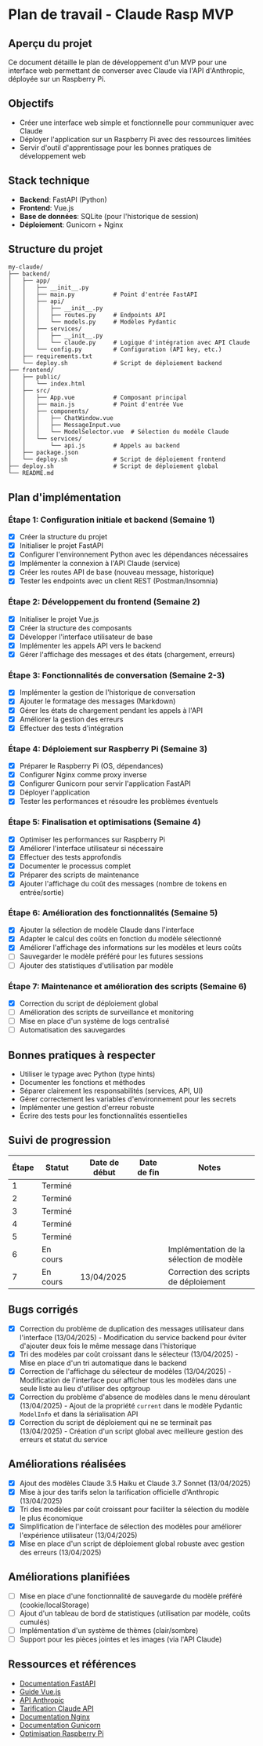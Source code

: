 # Plan de travail - Claude Rasp MVP

## Aperçu du projet
Ce document détaille le plan de développement d'un MVP pour une interface web permettant de converser avec Claude via l'API d'Anthropic, déployée sur un Raspberry Pi.

## Objectifs
- Créer une interface web simple et fonctionnelle pour communiquer avec Claude
- Déployer l'application sur un Raspberry Pi avec des ressources limitées
- Servir d'outil d'apprentissage pour les bonnes pratiques de développement web

## Stack technique
- **Backend**: FastAPI (Python)
- **Frontend**: Vue.js
- **Base de données**: SQLite (pour l'historique de session)
- **Déploiement**: Gunicorn + Nginx

## Structure du projet
```
my-claude/
├── backend/
│   ├── app/
│   │   ├── __init__.py
│   │   ├── main.py           # Point d'entrée FastAPI
│   │   ├── api/
│   │   │   ├── __init__.py
│   │   │   ├── routes.py     # Endpoints API
│   │   │   └── models.py     # Modèles Pydantic
│   │   ├── services/
│   │   │   ├── __init__.py
│   │   │   └── claude.py     # Logique d'intégration avec API Claude
│   │   └── config.py         # Configuration (API key, etc.)
│   ├── requirements.txt
│   └── deploy.sh             # Script de déploiement backend
├── frontend/
│   ├── public/
│   │   └── index.html
│   ├── src/
│   │   ├── App.vue           # Composant principal
│   │   ├── main.js           # Point d'entrée Vue
│   │   ├── components/
│   │   │   ├── ChatWindow.vue
│   │   │   ├── MessageInput.vue
│   │   │   └── ModelSelector.vue  # Sélection du modèle Claude
│   │   └── services/
│   │       └── api.js        # Appels au backend
│   ├── package.json
│   └── deploy.sh             # Script de déploiement frontend
├── deploy.sh                 # Script de déploiement global
└── README.md
```

## Plan d'implémentation

### Étape 1: Configuration initiale et backend (Semaine 1)
- [x] Créer la structure du projet
- [x] Initialiser le projet FastAPI
- [x] Configurer l'environnement Python avec les dépendances nécessaires
- [x] Implémenter la connexion à l'API Claude (service)
- [x] Créer les routes API de base (nouveau message, historique)
- [x] Tester les endpoints avec un client REST (Postman/Insomnia)

### Étape 2: Développement du frontend (Semaine 2)
- [x] Initialiser le projet Vue.js
- [x] Créer la structure des composants
- [x] Développer l'interface utilisateur de base
- [x] Implémenter les appels API vers le backend
- [x] Gérer l'affichage des messages et des états (chargement, erreurs)

### Étape 3: Fonctionnalités de conversation (Semaine 2-3)
- [x] Implémenter la gestion de l'historique de conversation
- [x] Ajouter le formatage des messages (Markdown)
- [x] Gérer les états de chargement pendant les appels à l'API
- [x] Améliorer la gestion des erreurs
- [x] Effectuer des tests d'intégration

### Étape 4: Déploiement sur Raspberry Pi (Semaine 3)
- [x] Préparer le Raspberry Pi (OS, dépendances)
- [x] Configurer Nginx comme proxy inverse
- [x] Configurer Gunicorn pour servir l'application FastAPI
- [x] Déployer l'application
- [x] Tester les performances et résoudre les problèmes éventuels

### Étape 5: Finalisation et optimisations (Semaine 4)
- [x] Optimiser les performances sur Raspberry Pi
- [x] Améliorer l'interface utilisateur si nécessaire
- [x] Effectuer des tests approfondis
- [x] Documenter le processus complet
- [x] Préparer des scripts de maintenance
- [x] Ajouter l'affichage du coût des messages (nombre de tokens en entrée/sortie)

### Étape 6: Amélioration des fonctionnalités (Semaine 5)
- [x] Ajouter la sélection de modèle Claude dans l'interface
- [x] Adapter le calcul des coûts en fonction du modèle sélectionné
- [x] Améliorer l'affichage des informations sur les modèles et leurs coûts
- [ ] Sauvegarder le modèle préféré pour les futures sessions
- [ ] Ajouter des statistiques d'utilisation par modèle

### Étape 7: Maintenance et amélioration des scripts (Semaine 6)
- [x] Correction du script de déploiement global
- [ ] Amélioration des scripts de surveillance et monitoring
- [ ] Mise en place d'un système de logs centralisé
- [ ] Automatisation des sauvegardes

## Bonnes pratiques à respecter
- Utiliser le typage avec Python (type hints)
- Documenter les fonctions et méthodes
- Séparer clairement les responsabilités (services, API, UI)
- Gérer correctement les variables d'environnement pour les secrets
- Implémenter une gestion d'erreur robuste
- Écrire des tests pour les fonctionnalités essentielles

## Suivi de progression
| Étape | Statut | Date de début | Date de fin | Notes |
|-------|--------|--------------|------------|-------|
| 1     | Terminé |              |            |       |
| 2     | Terminé |              |            |       |
| 3     | Terminé |              |            |       |
| 4     | Terminé |              |            |       |
| 5     | Terminé |              |            |       |
| 6     | En cours |              |            | Implémentation de la sélection de modèle |
| 7     | En cours | 13/04/2025   |            | Correction des scripts de déploiement |

## Bugs corrigés
- [x] Correction du problème de duplication des messages utilisateur dans l'interface (13/04/2025) - Modification du service backend pour éviter d'ajouter deux fois le même message dans l'historique
- [x] Tri des modèles par coût croissant dans le sélecteur (13/04/2025) - Mise en place d'un tri automatique dans le backend
- [x] Correction de l'affichage du sélecteur de modèles (13/04/2025) - Modification de l'interface pour afficher tous les modèles dans une seule liste au lieu d'utiliser des optgroup
- [x] Correction du problème d'absence de modèles dans le menu déroulant (13/04/2025) - Ajout de la propriété `current` dans le modèle Pydantic `ModelInfo` et dans la sérialisation API
- [x] Correction du script de déploiement qui ne se terminait pas (13/04/2025) - Création d'un script global avec meilleure gestion des erreurs et statut du service

## Améliorations réalisées
- [x] Ajout des modèles Claude 3.5 Haiku et Claude 3.7 Sonnet (13/04/2025)
- [x] Mise à jour des tarifs selon la tarification officielle d'Anthropic (13/04/2025)
- [x] Tri des modèles par coût croissant pour faciliter la sélection du modèle le plus économique
- [x] Simplification de l'interface de sélection des modèles pour améliorer l'expérience utilisateur (13/04/2025)
- [x] Mise en place d'un script de déploiement global robuste avec gestion des erreurs (13/04/2025)

## Améliorations planifiées
- [ ] Mise en place d'une fonctionnalité de sauvegarde du modèle préféré (cookie/localStorage)
- [ ] Ajout d'un tableau de bord de statistiques (utilisation par modèle, coûts cumulés)
- [ ] Implémentation d'un système de thèmes (clair/sombre)
- [ ] Support pour les pièces jointes et les images (via l'API Claude)

## Ressources et références
- [Documentation FastAPI](https://fastapi.tiangolo.com/)
- [Guide Vue.js](https://vuejs.org/guide/introduction.html)
- [API Anthropic](https://docs.anthropic.com/claude/reference/getting-started-with-the-api)
- [Tarification Claude API](https://www.anthropic.com/pricing#api)
- [Documentation Nginx](https://nginx.org/en/docs/)
- [Documentation Gunicorn](https://docs.gunicorn.org/en/stable/)
- [Optimisation Raspberry Pi](https://www.raspberrypi.org/documentation/computers/os.html)
